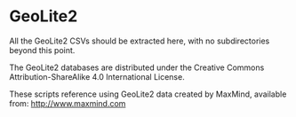 # GeoLite2
All the GeoLite2 CSVs should be extracted here, with no subdirectories beyond this point.

The GeoLite2 databases are distributed under the Creative Commons Attribution-ShareAlike 4.0 International License.

These scripts reference using GeoLite2 data created by MaxMind, available from:
http://www.maxmind.com